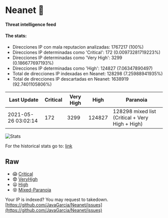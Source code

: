 # Neanet :hocho:
#### Threat intelligence feed
#### The stats:

- Direcciones IP con mala reputacion analizadas: 1767217 (100%)
- Direcciones IP determinadas como 'Critical':  172 (0.00973281719223%)
- Direcciones IP determinadas como 'Very High':  3299 (0.186677697193%)
- Direcciones IP determinadas como 'High':  124827 (7.06347890497)
- Total de direcciones IP indexadas en Neanet:  128298 (7.25988941935%)
- Total de direcciones IP descartadas en Neanet:  1638919 (92.7401105806%)

| Last Update | Critical | Very High | High | Paranoia |
| --- | --- | --- | --- | --- |
| 2021-05-26 03:02:14 | 172 | 3299 | 124827 | 128298 mixed list (Critical + Very High + High)|

![Stats](https://docs.google.com/spreadsheets/d/e/2PACX-1vSnaNMIXVabIpDJjufMlzH7poXnshF3mgd8Is1g9ytUEzVsP5my4Trn8f-xkoLLQ38xpL3HtmUexLo6/pubchart?oid=501124687&format=image)

For the historical stats go to: [link](/stats.csv)
## Raw
- :scream: [Critical](https://raw.githubusercontent.com/JavaGarcia/Neanet/master/blacklists/neanet_critical.txt)
- :fearful: [VeryHigh](https://raw.githubusercontent.com/JavaGarcia/Neanet/master/blacklists/neanet_veryHigh.txtt)
- :frowning: [High](https://raw.githubusercontent.com/JavaGarcia/Neanet/master/blacklists/neanet_high.txt)
- :dizzy_face: [Mixed-Paranoia](https://raw.githubusercontent.com/JavaGarcia/Neanet/master/blacklists/neanet_all.txt)


Your IP is indexed? You may request to takedown. [https://github.com/JavaGarcia/Neanet/issues](https://github.com/JavaGarcia/Neanet/issues)






















































































































































































































































































































































































































































































































































































































































































































































































































































































































































































































































































































































































































































































































































































































































































































































































































































































































































































































































































































































































































































































































































































































































































































































































































































































































































































































































































































































































































































































































































































































































































































































































































































































































































































































































































































































































































































































































































































































































































































































































































































































































































































































































































































































































































































































































































































































































































































































































































































































































































































































































































































































































































































































































































































































































































































































































































































































































































































































































































































































































































































































































































































































































































































































































































































































































































































































































































































































































































